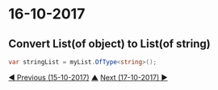 # 16-10-2017

## Convert List(of object) to List(of string)
```csharp
var stringList = myList.OfType<string>();
```

[◀ Previous (15-10-2017)](https://github.com/humayuns/Workspace/blob/master/Diary/2017/October/15/notebook.md) [▲](https://github.com/humayuns/Workspace/tree/master/Diary/2017/October)
[Next (17-10-2017) ▶](https://github.com/humayuns/Workspace/blob/master/Diary/2017/October/17/notebook.md)
